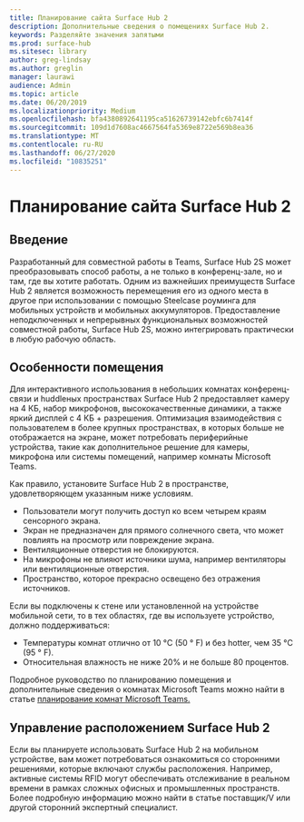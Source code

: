 ```yaml
---
title: Планирование сайта Surface Hub 2
description: Дополнительные сведения о помещениях Surface Hub 2.
keywords: Разделяйте значения запятыми
ms.prod: surface-hub
ms.sitesec: library
author: greg-lindsay
ms.author: greglin
manager: laurawi
audience: Admin
ms.topic: article
ms.date: 06/20/2019
ms.localizationpriority: Medium
ms.openlocfilehash: bfa4380892641195ca51626739142ebfc6b7414f
ms.sourcegitcommit: 109d1d7608ac4667564fa5369e8722e569b8ea36
ms.translationtype: MT
ms.contentlocale: ru-RU
ms.lasthandoff: 06/27/2020
ms.locfileid: "10835251"
---
```

# Планирование сайта Surface Hub 2

## Введение

Разработанный для совместной работы в Teams, Surface Hub 2S может преобразовывать способ работы, а не только в конференц-зале, но и там, где вы хотите работать. Одним из важнейших преимуществ Surface Hub 2 является возможность перемещения его из одного места в другое при использовании с помощью Steelcase роуминга для мобильных устройств и мобильных аккумуляторов. Предоставление неподключенных и непрерывных функциональных возможностей совместной работы, Surface Hub 2S, можно интегрировать практически в любую рабочую область.

## Особенности помещения

Для интерактивного использования в небольших комнатах конференц-связи и huddleных пространствах Surface Hub 2 предоставляет камеру на 4 КБ, набор микрофонов, высококачественные динамики, а также яркий дисплей с 4 КБ + разрешения. Оптимизация взаимодействия с пользователем в более крупных пространствах, в которых больше не отображается на экране, может потребовать периферийные устройства, такие как дополнительное решение для камеры, микрофона или системы помещений, например комнаты Microsoft Teams.

Как правило, установите Surface Hub 2 в пространстве, удовлетворяющем указанным ниже условиям.

- Пользователи могут получить доступ ко всем четырем краям сенсорного экрана.
- Экран не предназначен для прямого солнечного света, что может повлиять на просмотр или повреждение экрана.
- Вентиляционные отверстия не блокируются.
- На микрофоны не влияют источники шума, например вентиляторы или вентиляционные отверстия.
- Пространство, которое прекрасно освещено без отражения источников.

Если вы подключены к стене или установленной на устройстве мобильной сети, то в тех областях, где вы используете устройство, должно поддерживаться:

- Температуры комнат отлично от 10 °C (50 ° F) и без hotter, чем 35 °C (95 ° F).
- Относительная влажность не ниже 20% и не больше 80 процентов.

Подробное руководство по планированию помещения и дополнительные сведения о комнатах Microsoft Teams можно найти в статье [планирование комнат Microsoft Teams.](https://docs.microsoft.com/MicrosoftTeams/room-systems/skype-room-systems-v2-0)

## Управление расположением Surface Hub 2

Если вы планируете использовать Surface Hub 2 на мобильном устройстве, вам может потребоваться ознакомиться со сторонними решениями, которые включают службы расположения. Например, активные системы RFID могут обеспечивать отслеживание в реальном времени в рамках сложных офисных и промышленных пространств. Более подробную информацию можно найти в статье поставщик/V или другой сторонний экспертный специалист.
